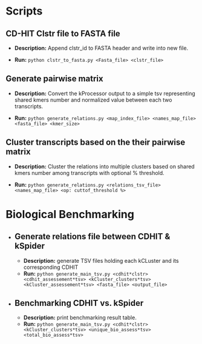 
# Scripts

## CD-HIT Clstr file to FASTA file

- **Description:** Append clstr_id to FASTA header and write into new file.

- **Run:** `python clstr_to_fasta.py <Fasta_file> <clstr_file>`

## Generate pairwise matrix

- **Description:** Convert the kProcessor output to a simple tsv representing shared kmers number and normalized value between each two transcripts.

- **Run:** `python generate_relations.py <map_index_file> <names_map_file> <fasta_file> <kmer_size>`

## Cluster transcripts based on the their pairwise matrix

- **Description:** Cluster the relations into multiple clusters based on shared kmers number among transcripts with optional % threshold.

- **Run:** `python generate_relations.py <relations_tsv_file> <names_map_file> <op: cuttof_threshold %>`

# Biological Benchmarking

 - ## Generate relations file between CDHIT & kSpider
	  - **Description:** generate TSV files holding each kCLuster and its corresponding CDHIT
	- **Run:** `python generate_main_tsv.py <cdhit*clstr> <cdhit_assessement*tsv> <kCluster_clusters*tsv> <kCluster_assessement*tsv> <fasta_file> <output_file>`

- ## Benchmarking CDHIT vs. kSpider
	 - **Description:** print benchmarking result table.
	- **Run:** `python generate_main_tsv.py <cdhit*clstr> <kCluster_clusters*tsv> <unique_bio_assess*tsv> <total_bio_assess*tsv>`